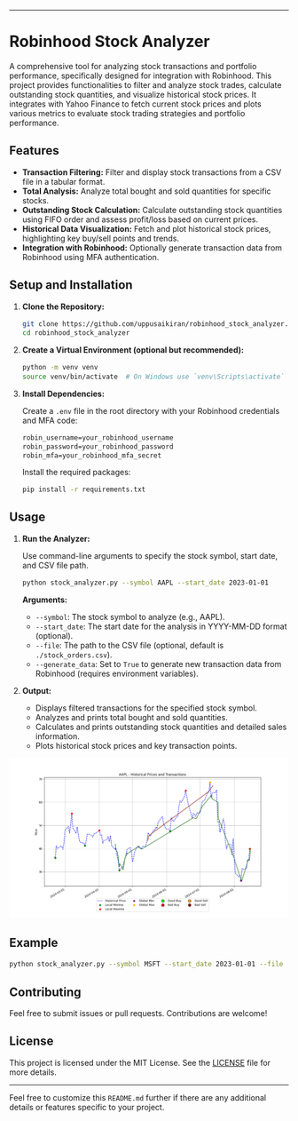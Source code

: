 
---

# Robinhood Stock Analyzer

A comprehensive tool for analyzing stock transactions and portfolio performance, specifically designed for integration with Robinhood. This project provides functionalities to filter and analyze stock trades, calculate outstanding stock quantities, and visualize historical stock prices. It integrates with Yahoo Finance to fetch current stock prices and plots various metrics to evaluate stock trading strategies and portfolio performance.

## Features

- **Transaction Filtering:** Filter and display stock transactions from a CSV file in a tabular format.
- **Total Analysis:** Analyze total bought and sold quantities for specific stocks.
- **Outstanding Stock Calculation:** Calculate outstanding stock quantities using FIFO order and assess profit/loss based on current prices.
- **Historical Data Visualization:** Fetch and plot historical stock prices, highlighting key buy/sell points and trends.
- **Integration with Robinhood:** Optionally generate transaction data from Robinhood using MFA authentication.

## Setup and Installation

1. **Clone the Repository:**

   ```bash
   git clone https://github.com/uppusaikiran/robinhood_stock_analyzer.git
   cd robinhood_stock_analyzer
   ```

2. **Create a Virtual Environment (optional but recommended):**

   ```bash
   python -m venv venv
   source venv/bin/activate  # On Windows use `venv\Scripts\activate`
   ```

3. **Install Dependencies:**

   Create a `.env` file in the root directory with your Robinhood credentials and MFA code:

   ```plaintext
   robin_username=your_robinhood_username
   robin_password=your_robinhood_password
   robin_mfa=your_robinhood_mfa_secret
   ```

   Install the required packages:

   ```bash
   pip install -r requirements.txt
   ```

## Usage

1. **Run the Analyzer:**

   Use command-line arguments to specify the stock symbol, start date, and CSV file path.

   ```bash
   python stock_analyzer.py --symbol AAPL --start_date 2023-01-01
   ```

   **Arguments:**
   - `--symbol`: The stock symbol to analyze (e.g., AAPL).
   - `--start_date`: The start date for the analysis in YYYY-MM-DD format (optional).
   - `--file`: The path to the CSV file (optional, default is `./stock_orders.csv`).
   - `--generate_data`: Set to `True` to generate new transaction data from Robinhood (requires environment variables).

2. **Output:**

   - Displays filtered transactions for the specified stock symbol.
   - Analyzes and prints total bought and sold quantities.
   - Calculates and prints outstanding stock quantities and detailed sales information.
   - Plots historical stock prices and key transaction points.

![Alt text](sample.png)


## Example

```bash
python stock_analyzer.py --symbol MSFT --start_date 2023-01-01 --file ./my_stock_orders.csv
```

## Contributing

Feel free to submit issues or pull requests. Contributions are welcome!

## License

This project is licensed under the MIT License. See the [LICENSE](LICENSE) file for more details.

---

Feel free to customize this `README.md` further if there are any additional details or features specific to your project.
